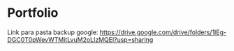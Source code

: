 # Portfolio

Link para pasta backup google: https://drive.google.com/drive/folders/1lEg-DGC0T0pWevWTMitLvuM2oLlzMQEl?usp=sharing 
